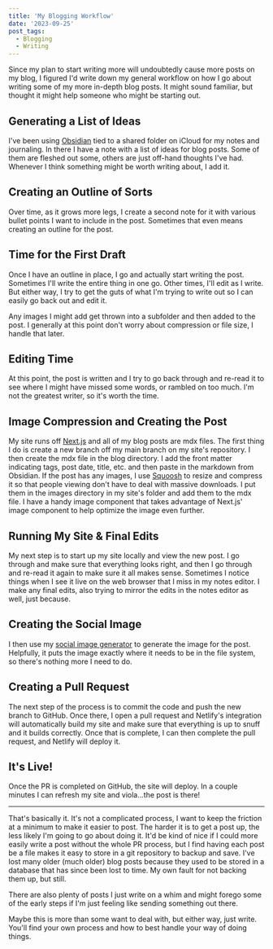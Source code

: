 ```yaml
---
title: 'My Blogging Workflow'
date: '2023-09-25'
post_tags:
  - Blogging
  - Writing
---
```


Since my plan to start writing more will undoubtedly cause more posts on my blog, I figured I'd write down my general workflow on how I go about writing some of my more in-depth blog posts. It might sound familiar, but thought it might help someone who might be starting out.
<!-- excerpt -->

## Generating a List of Ideas

I've been using [Obsidian](https://obsidian.md/) tied to a shared folder on iCloud for my notes and journaling. In there I have a note with a list of ideas for blog posts. Some of them are fleshed out some, others are just off-hand thoughts I've had. Whenever I think something might be worth writing about, I add it.

## Creating an Outline of Sorts

Over time, as it grows more legs, I create a second note for it with various bullet points I want to include in the post. Sometimes that even means creating an outline for the post.

## Time for the First Draft

Once I have an outline in place, I go and actually start writing the post. Sometimes I'll write the entire thing in one go. Other times, I'll edit as I write. But either way, I try to get the guts of what I'm trying to write out so I can easily go back out and edit it.

Any images I might add get thrown into a subfolder and then added to the post. I generally at this point don't worry about compression or file size, I handle that later.

## Editing Time

At this point, the post is written and I try to go back through and re-read it to see where I might have missed some words, or rambled on too much. I'm not the greatest writer, so it's worth the time.
## Image Compression and Creating the Post

My site runs off [Next.js](https://nextjs.org/) and all of my blog posts are mdx files. The first thing I do is create a new branch off my main branch on my site's repository. I then create the mdx file in the blog directory. I add the front matter indicating tags, post date, title, etc. and then paste in the markdown from Obsidian. If the post has any images, I use [Squoosh](https://squoosh.app/) to resize and compress it so that people viewing don't have to deal with massive downloads. I put them in the images directory in my site's folder and add them to the mdx file. I have a handy image component that takes advantage of Next.js' image component to help optimize the image even further.

## Running My Site & Final Edits

My next step is to start up my site locally and view the new post. I go through and make sure that everything looks right, and then I go through and re-read it again to make sure it all makes sense. Sometimes I notice things when I see it live on the web browser that I miss in my notes editor. I make any final edits, also trying to mirror the edits in the notes editor as well, just because.

## Creating the Social Image

I then use my [social image generator](https://kpwags.com/posts/2022/11/03/building-a-social-image-generator-console-app) to generate the image for the post. Helpfully, it puts the image exactly where it needs to be in the file system, so there's nothing more I need to do.

## Creating a Pull Request

The next step of the process is to commit the code and push the new branch to GitHub. Once there, I open a pull request and Netlify's integration will automatically build my site and make sure that everything is up to snuff and it builds correctly. Once that is complete, I can then complete the pull request, and Netlify will deploy it.

## It's Live!

Once the PR is completed on GitHub, the site will deploy. In a couple minutes I can refresh my site and viola...the post is there!

---

That's basically it. It's not a complicated process, I want to keep the friction at a minimum to make it easier to post. The harder it is to get a post up, the less likely I'm going to go about doing it. It'd be kind of nice if I could more easily write a post without the whole PR process, but I find having each post be a file makes it easy to store in a git repository to backup and save. I've lost many older (much older) blog posts because they used to be stored in a database that has since been lost to time. My own fault for not backing them up, but still.

There are also plenty of posts I just write on a whim and might forego some of the early steps if I'm just feeling like sending something out there.

Maybe this is more than some want to deal with, but either way, just write. You'll find your own process and how to best handle your way of doing things.
